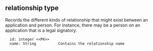 ## relationship type

Records the different kinds of relationship that might 
exist between an application and person. For instance, there
may be a person on an application that is a legal signatory.

```
  id: integer <<PK>>
  name: String          Contains the relationship name
```